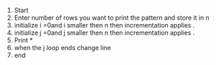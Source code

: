 1. Start
2. Enter number of rows you want to print the pattern and store it in n 
3. initialize i =0and i smaller then n then incrementation applies .
4.  initialize j =0and j smaller then n then incrementation applies .
5.  Print * 
6.  when the j loop ends change line 
7.  end

